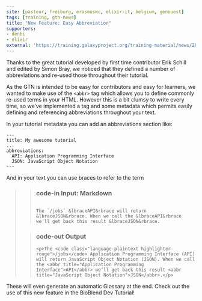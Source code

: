```yaml
---
site: [pasteur, freiburg, erasmusmc, elixir-it, belgium, genouest]
tags: [training, gtn-news]
title: "New Feature: Easy Abbreviation"
supporters:
- denbi
- elixir
external: 'https://training.galaxyproject.org/training-material/news/2021/05/25/abbreviations-tag.html'
---
```


<p>Thanks to the great tutorial developed by first time contributor Erik Schill and edited by Simon Bray, we noticed that they defined a number of abbreviations and re-used those throughout their tutorial.</p>

<p>As the GTN is intended to be easy for contributors and easy for learners, we wanted to make use of the <code class="language-plaintext highlighter-rouge">&lt;abbr&gt;</code> tag which allows you to define commonly re-used terms in your HTML. However this is a bit clumsy to write every time, so we’ve implemented a tag and some metadata which permits easily defining and referencing abbreviations throughout your text.</p>

<p>In your tutorial metadata you can add an abbreviations section like:</p>

<div class="language-yaml highlighter-rouge"><div class="highlight"><pre class="highlight"><code><span class="nn">---</span>
<span class="na">title</span><span class="pi">:</span> <span class="s">My awesome tutorial</span>
<span class="nn">...</span>
<span class="na">abbreviations</span><span class="pi">:</span>
  <span class="na">API</span><span class="pi">:</span> <span class="s">Application Programming Interface</span>
  <span class="na">JSON</span><span class="pi">:</span> <span class="s">JavaScript Object Notation</span>
<span class="nn">---</span>
</code></pre></div></div>

<p>And in your text you can use braces to refer to the term</p>

<blockquote class="code-2col">
  <blockquote class="code-in">
    <h3 id="code-in-input-markdown"><i class="far fa-keyboard"></i><span class="visually-hidden">code-in</span> Input: Markdown</h3>
    <p><code>
The `/jobs` &amp;lbraceAPI&amp;rbrace will return &amp;lbraceJSON&amp;rbrace. When we call the &amp;lbraceAPI&amp;rbrace we'll get back this result &amp;lbraceJSON&amp;rbrace.
</code></p>
  </blockquote>

  <blockquote class="code-out">
    <h3 id="code-out-output"><i class="fas fa-laptop-code"></i><span class="visually-hidden">code-out</span> Output</h3>

    <p>The <code class="language-plaintext highlighter-rouge">/jobs</code> Application Programming Interface (API) will return JavaScript Object Notation (JSON). When we call the <abbr title="Application Programming Interface">API</abbr> we’ll get back this result <abbr title="JavaScript Object Notation">JSON</abbr>.</p>

  </blockquote>
</blockquote>

<p>These will even generate an automatic Glossary at the end. Check out the use of this new feature in the BioBlend Dev Tutorial!</p>


